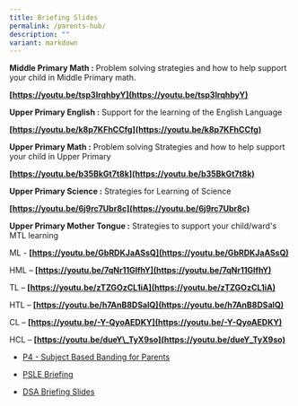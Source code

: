 ```yaml
---
title: Briefing Slides
permalink: /parents-hub/
description: ""
variant: markdown
---
```

**Middle Primary Math :**
Problem solving strategies and how to help support your child in Middle Primary math.

**[https://youtu.be/tsp3IrqhbyY](https://youtu.be/tsp3IrqhbyY)**

**Upper Primary English :**
Support for the learning of the English Language

**[https://youtu.be/k8p7KFhCCfg](https://youtu.be/k8p7KFhCCfg)**

**Upper Primary Math :**
Problem solving Strategies and how to help support your child in Upper Primary

**[https://youtu.be/b35BkGt7t8k](https://youtu.be/b35BkGt7t8k)**

**Upper Primary Science :**
Strategies for Learning of Science

**[https://youtu.be/6j9rc7Ubr8c](https://youtu.be/6j9rc7Ubr8c)**

**Upper Primary Mother Tongue :**
Strategies to support your child/ward's MTL learning

ML - **[https://youtu.be/GbRDKJaASsQ](https://youtu.be/GbRDKJaASsQ)**

HML – **[https://youtu.be/7qNr11GlfhY](https://youtu.be/7qNr11GlfhY)**

TL – **[https://youtu.be/zTZGOzCL1iA](https://youtu.be/zTZGOzCL1iA)**

HTL – **[https://youtu.be/h7AnB8DSalQ](https://youtu.be/h7AnB8DSalQ)**

CL – **[https://youtu.be/-Y-QyoAEDKY](https://youtu.be/-Y-QyoAEDKY)**

HCL – **[https://youtu.be/dueY\_TyX9so](https://youtu.be/dueY_TyX9so)**

*   [P4 - Subject Based Banding for Parents](https://www.westgrovepri.moe.edu.sg/files/SBB%20Briefing%20for%20Parents%20(School%20website).pdf)

* [PSLE Briefing](https://sites.google.com/moe.edu.sg/wgps-2021pslebriefing/home) 
*   [DSA Briefing Slides](https://youtu.be/kFgnFLu8pfc)